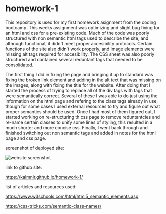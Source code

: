 # homework-1
This repository is used for my first homework asignment from the coding bootcamp.
This weeks assignment was optimizing and slight bug fixing for an html and css for a pre-existing code.
Much of the code was poorly structured with non semantic html tags used to describe the site, and although functional, it didn't meet proper accesibility protocols.
Certain functions of the site also didn't work properly, and image elements were missing alt tags required for accesibility.
The CSS sheet was also poorly structured and contained several reduntant tags that needed to be consolidated.


The first thing I did in fixing the page and bringing it up to standard was fixing the broken link element and adding in the alt text that was missing on the images, along with fixing the title for the website.
After doing that I started the process of trying to replace all of the div tags with tags that were semantically correct.
Several of these I was able to do just using the information on the html page and refering to the class tags already in use, though for some cases I used external resources to try and figure out what proper semantics should be used.
Once I had most of them figured out, I started working on re-structuring th css page to remove reduntantcies and re-name certain classes to unify some lines of styling, this resulted in a much shorter and more concise css.
Finally, I went back through and finished switching out non semantic tags and added in notes for the html page and css page.

screenshot of deployed site:

![website screenshot](https://github.com/Kalmnir/homework-1/blob/master/screenshot/Screenshot_2021-06-02_Horiseon.png)

link to github site:  

https://kalmnir.github.io/homework-1/

list of articles and resources used:

https://www.w3schools.com/html/html5_semantic_elements.asp

https://css-tricks.com/semantic-class-names/
